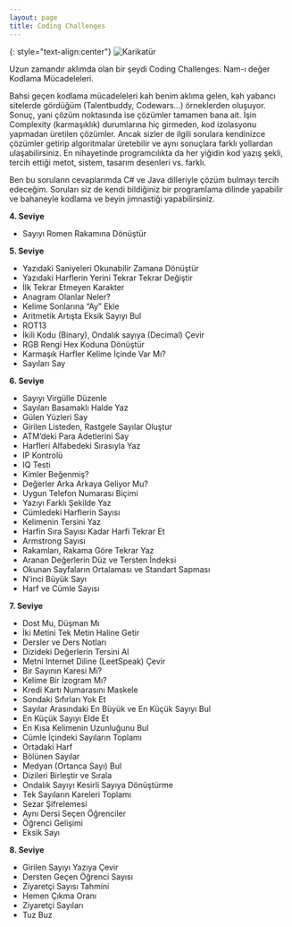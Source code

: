 ```yaml
---
layout: page
title: Coding Challenges
---
```

{: style="text-align:center"}
![Karikatür](/images/nice-try.jpg)

Uzun zamandır aklımda olan bir şeydi Coding Challenges. Nam-ı değer Kodlama Mücadeleleri.

Bahsi geçen kodlama mücadeleleri kah benim aklıma gelen, kah yabancı sitelerde gördüğüm (Talentbuddy, Codewars…) örneklerden oluşuyor. Sonuç, yani çözüm noktasında ise çözümler tamamen bana ait. İşin Complexity (karmaşıklık) durumlarına hiç girmeden, kod izolasyonu yapmadan üretilen çözümler. Ancak sizler de ilgili sorulara kendinizce çözümler getirip algoritmalar üretebilir ve aynı sonuçlara farklı yollardan ulaşabilirsiniz. En nihayetinde programcılıkta da her yiğidin kod yazış şekli, tercih ettiği metot, sistem, tasarım desenleri vs. farklı.

Ben bu soruların cevaplarımda C# ve Java dilleriyle çözüm bulmayı tercih edeceğim. Soruları siz de kendi bildiğiniz bir programlama dilinde yapabilir ve bahaneyle kodlama ve beyin jimnastiği yapabilirsiniz.

**4. Seviye**
* Sayıyı Romen Rakamına Dönüştür

**5. Seviye**
* Yazıdaki Saniyeleri Okunabilir Zamana Dönüştür
* Yazıdaki Harflerin Yerini Tekrar Tekrar Değiştir
* İlk Tekrar Etmeyen Karakter
* Anagram Olanlar Neler?
* Kelime Sonlarına “Ay” Ekle
* Aritmetik Artışta Eksik Sayıyı Bul
* ROT13
* İkili Kodu (Binary), Ondalık sayıya (Decimal) Çevir
* RGB Rengi Hex Koduna Dönüştür
* Karmaşık Harfler Kelime İçinde Var Mı?
* Sayıları Say

**6. Seviye**
* Sayıyı Virgülle Düzenle
* Sayıları Basamaklı Halde Yaz
* Gülen Yüzleri Say
* Girilen Listeden, Rastgele Sayılar Oluştur
* ATM’deki Para Adetlerini Say
* Harfleri Alfabedeki Sırasıyla Yaz
* IP Kontrolü
* IQ Testi
* Kimler Beğenmiş?
* Değerler Arka Arkaya Geliyor Mu?
* Uygun Telefon Numarası Biçimi
* Yazıyı Farklı Şekilde Yaz
* Cümledeki Harflerin Sayısı
* Kelimenin Tersini Yaz
* Harfin Sıra Sayısı Kadar Harfi Tekrar Et
* Armstrong Sayısı
* Rakamları, Rakama Göre Tekrar Yaz
* Aranan Değerlerin Düz ve Tersten İndeksi
* Okunan Sayfaların Ortalaması ve Standart Sapması
* N’inci Büyük Sayı
* Harf ve Cümle Sayısı

**7. Seviye**
* Dost Mu, Düşman Mı
* İki Metini Tek Metin Haline Getir
* Dersler ve Ders Notları
* Dizideki Değerlerin Tersini Al
* Metni Internet Diline (LeetSpeak) Çevir
* Bir Sayının Karesi Mi?
* Kelime Bir İzogram Mı?
* Kredi Kartı Numarasını Maskele
* Sondaki Sıfırları Yok Et
* Sayılar Arasındaki En Büyük ve En Küçük Sayıyı Bul
* En Küçük Sayıyı Elde Et
* En Kısa Kelimenin Uzunluğunu Bul
* Cümle İçindeki Sayıların Toplamı
* Ortadaki Harf
* Bölünen Sayılar
* Medyan (Ortanca Sayı) Bul
* Dizileri Birleştir ve Sırala
* Ondalık Sayıyı Kesirli Sayıya Dönüştürme
* Tek Sayıların Kareleri Toplamı
* Sezar Şifrelemesi
* Aynı Dersi Seçen Öğrenciler
* Öğrenci Gelişimi
* Eksik Sayı

**8. Seviye**
* Girilen Sayıyı Yazıya Çevir
* Dersten Geçen Öğrenci Sayısı
* Ziyaretçi Sayısı Tahmini
* Hemen Çıkma Oranı
* Ziyaretçi Sayıları
* Tuz Buz
